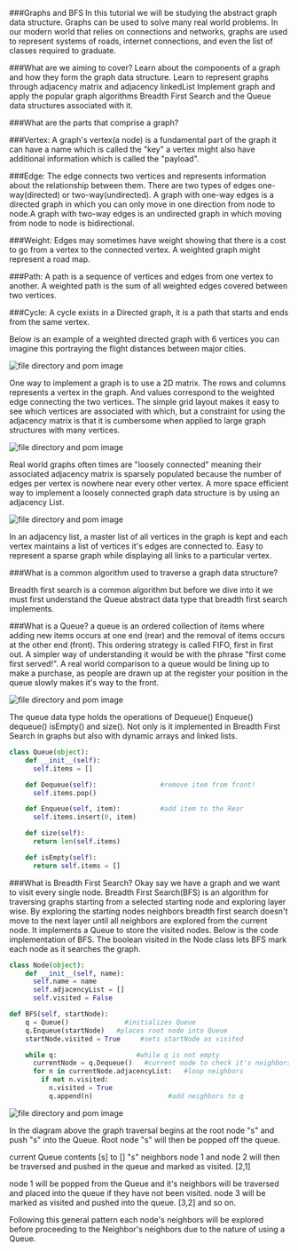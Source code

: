 
###Graphs and BFS
In this tutorial we will be studying the abstract graph data structure. Graphs can be used to solve many real world problems. In our modern world that relies on connections and networks, graphs are used to represent systems of roads, internet connections, and even the list of classes required to graduate.

###What are we aiming to cover?
Learn about the components of a graph and how they form the graph data structure.
Learn to represent graphs through adjacency matrix and adjacency linkedList
Implement graph and apply the popular graph algorithms Breadth First Search and the Queue data structures associated with it.


###What are the parts that comprise a graph?

###Vertex:
A graph's vertex(a node) is a fundamental part of the graph it can have a name which is called the "key" a vertex might also have additional information which is called the "payload".

###Edge:
The edge connects two vertices and represents information about the relationship between them. There are two types of edges one-way(directed) or two-way(undirected). A graph with one-way edges is a directed graph in which you can only move in one direction from node to node.A graph with two-way edges is an undirected graph in which moving from node to node is bidirectional.

###Weight:
Edges may sometimes have weight showing that there is a cost to go from a vertex to the connected vertex. A weighted graph might represent a road map.

###Path:
A path is a sequence of vertices and edges from one vertex to another. A weighted path is the sum of all weighted edges covered between two vertices.

###Cycle:
A cycle exists in a Directed graph, it is a path that starts and ends from the same vertex.

Below is an example of a weighted directed graph with 6 vertices you can imagine this portraying the flight distances between major cities.

![file directory and pom image](./img/digraph.png)

One way to implement a graph is to use a 2D matrix. The rows and columns represents a vertex in the graph. And values correspond to the weighted edge connecting the two vertices. The simple grid layout makes it easy to see which vertices are associated with which, but a constraint for using the adjacency matrix is that it is cumbersome when applied to large graph structures with many vertices.

![file directory and pom image](./img/adjacencymatx.png)

Real world graphs often times are "loosely connected" meaning their associated adjacency matrix is sparsely populated because the number of edges per vertex is nowhere near every other vertex.
A more space efficient way to implement a loosely connected graph data structure is by using an adjacency List.

![file directory and pom image](./img/adjlist.png)

In an adjacency list, a master list of all vertices in the graph is kept and each vertex maintains a list of vertices it's edges are connected to. Easy to represent a sparse graph while displaying all links to a particular vertex.

###What is a common algorithm used to traverse a graph data structure?

Breadth first search is a common algorithm but before we dive into it we must first understand the Queue abstract data type that breadth first search implements.

###What is a Queue?
a queue is an ordered collection of items where adding new items occurs at one end (rear) and the removal of items occurs at the other end (front). This ordering strategy is called FIFO, first in first out. A simpler way of understanding it would be with the phrase "first come first served!". A real world comparison to a queue would be lining up to make a purchase, as people are drawn up at the register your position in the queue slowly makes it's way to the front.

![file directory and pom image](./img/q.png)

The queue data type holds the operations of Dequeue() Enqueue() dequeue() isEmpty() and size(). Not only is it implemented in Breadth First Search in graphs but also with dynamic arrays and linked lists.

```Python
class Queue(object):
    def __init__(self):
      self.items = []

    def Dequeue(self):                #remove item from front!
      self.items.pop()

    def Enqueue(self, item):          #add item to the Rear
      self.items.insert(0, item)

    def size(self):
      return len(self.items)

    def isEmpty(self):
      return self.items = []

```

###What is Breadth First Search?
Okay say we have a graph and we want to visit every single node. Breadth First Search(BFS) is an algorithm for traversing graphs starting from a selected starting node and exploring layer wise. By exploring the starting nodes neighbors breadth first search doesn't move to the next layer until all neighbors are explored from the current node. It implements a Queue to store the visited nodes. Below is the code implementation of BFS. The boolean visited in the Node class lets BFS mark each node as it searches the graph.

```Python
class Node(object):
    def __init__(self, name):
      self.name = name
      self.adjacencyList = []
      self.visited = False

def BFS(self, startNode):
    q = Queue()              #initializes Queue
    q.Enqueue(startNode)   #places root node into Queue
    startNode.visited = True     #sets startNode as visited

    while q:                    #while q is not empty
      currentNode = q.Dequeue()   #current node to check it's neighbors
      for n in currentNode.adjacencyList:   #loop neighbors
        if not n.visited:
          n.visited = True
          q.append(n)                   #add neighbors to q
```

![file directory and pom image](./img/BFSgraph.jpg)




In the diagram above the graph traversal begins at the root node "s" and push "s" into the Queue. Root node "s" will then be popped off the queue.

current Queue contents [s] to []
"s" neighbors node 1 and node 2 will then be traversed and pushed in the queue and marked as visited.
[2,1]

node 1 will be popped from the Queue and it's neighbors will be traversed and placed into the queue if they have not been visited.
node 3 will be marked as visited and pushed into the queue.
[3,2]
and so on.

Following this general pattern each node's neighbors will be explored before proceeding to the Neighbor's neighbors due to the nature of using a Queue.
